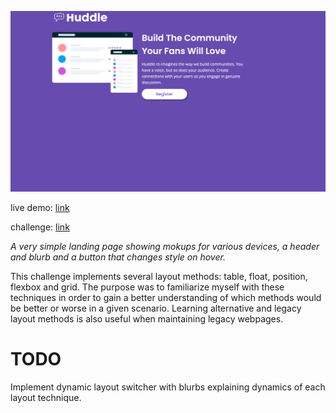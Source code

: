 ![live demo screenshot of huddle landing page](/assets/img/012-huddle-landing-page-big.gif)

live demo: [link](https://trentslaton.github.io/Front-End-Mentor/_challenges/012-huddle-landing-page/index.html)

challenge: [link](https://www.frontendmentor.io/challenges/huddle-landing-page-with-a-single-introductory-section-B_2Wvxgi0)

_A very simple landing page showing mokups for various devices, a header and blurb and a button that changes style on hover._

This challenge implements several layout methods: table, float, position, flexbox and grid. The purpose was to familiarize myself with these techniques in order to gain a better understanding of which methods would be better or worse in a given scenario. Learning alternative and legacy layout methods is also useful when maintaining legacy webpages.

# TODO

Implement dynamic layout switcher with blurbs explaining dynamics of each layout technique.
